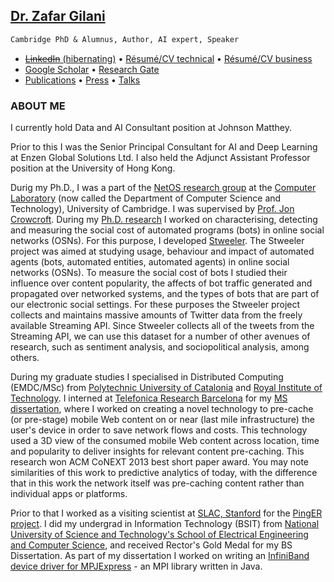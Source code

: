 ## [Dr. Zafar Gilani](https://uk.linkedin.com/in/zafargilani)

``` markdown
Cambridge PhD & Alumnus, Author, AI expert, Speaker
```

- [~~LinkedIn~~ (hibernating)](https://uk.linkedin.com/in/zafargilani) • [Résumé/CV technical](https://docs.google.com/document/d/1wP0yEUvQx05zEDhpnqG_hc6jWCG5ix9NpQVjVDu0t_4/edit) • [Résumé/CV business](https://docs.google.com/document/d/1yOMRIjOh303ihuhBWQCZS05NW-iAp-uWEP3wcgscdXI/edit)
- [Google Scholar](https://scholar.google.co.uk/citations?user=x2DVQjEAAAAJ) • [Research Gate](https://www.researchgate.net/profile/Zafar_Gilani)
- [Publications](https://docs.google.com/document/d/1FbT1NO_M0sQrkCWheVYjc4G-SBYfvVUECozfipdMz7o/edit) • [Press](https://docs.google.com/document/d/1vWydb-0SsHMJsQdpxE3YnHmctAQhG_Wn4jA6SNgOr4U/edit) • [Talks](https://docs.google.com/document/d/1uVA2W_aoNSKAC5o92tt3mc1AZFW7fbJb5OVo5xUrH6M/edit)


### ABOUT ME

I currently hold Data and AI Consultant position at Johnson Matthey.

Prior to this I was the Senior Principal Consultant for AI and Deep Learning at Enzen Global Solutions Ltd. I also held the Adjunct Assistant Professor position at the University of Hong Kong.

Durig my Ph.D., I was a part of the [NetOS research group](http://www.cl.cam.ac.uk/research/srg/netos/) at the [Computer Laboratory](http://www.cl.cam.ac.uk/) (now called the Department of Computer Science and Technology), University of Cambridge. I was supervised by [Prof. Jon Crowcroft](http://www.cl.cam.ac.uk/~jac22/). During my [Ph.D. research](https://doi.org/10.17863/CAM.26395) I worked on characterising, detecting and measuring the social cost of automated programs (bots) in online social networks (OSNs). For this purpose, I developed [Stweeler](https://github.com/zafargilani/stcs). The Stweeler project was aimed at studying usage, behaviour and impact of automated agents (bots, automated entities, automated agents) in online social networks (OSNs). To measure the social cost of bots I studied their influence over content popularity, the affects of bot traffic generated and propagated over networked systems, and the types of bots that are part of our electronic social settings. For these purposes the Stweeler project collects and maintains massive amounts of Twitter data from the freely available Streaming API. Since Stweeler collects all of the tweets from the Streaming API, we can use this dataset for a number of other avenues of research, such as sentiment analysis, and sociopolitical analysis, among others.

During my graduate studies I specialised in Distributed Computing (EMDC/MSc) from [Polytechnic University of Catalonia](https://www.ac.upc.edu/emdc) and [Royal Institute of Technology](https://www.kth.se/en/studies/master/emdc). I interned at [Telefonica Research Barcelona](http://www.tid.es/) for my [MS dissertation](http://www.ac.upc.edu/emdc-master-thesis), where I worked on creating a novel technology to pre-cache (or pre-stage) mobile Web content on or near (last mile infrastructure) the user's device in order to save network flows and costs. This technology used a 3D view of the consumed mobile Web content across location, time and popularity to deliver insights for relevant content pre-caching. This research won ACM CoNEXT 2013 best short paper award. You may note similarities of this work to predictive analytics of today, with the difference that in this work the network itself was pre-caching content rather than individual apps or platforms.

Prior to that I worked as a visiting scientist at [SLAC, Stanford](http://maggie.seecs.nust.edu.pk/team.html) for the [PingER project](https://en.wikipedia.org/wiki/PingER_Project). I did my undergrad in Information Technology (BSIT) from [National University of Science and Technology's School of Electrical Engineering and Computer Science](http://seecs.nust.edu.pk/), and received Rector's Gold Medal for my BS Dissertation. As part of my dissertation I worked on writing an [InfiniBand device driver for MPJExpress](http://mpjexpress.blogspot.com/2009/08/courtesy-zafar-gillani-httphpc.html) - an MPI library written in Java.

